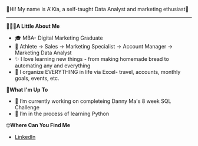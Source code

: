 💎Hi! My name is A'Kia, a self-taught Data Analyst and marketing ethusiast💎
___

👩🏽‍💻**A Little About Me**
- 🎓 MBA- Digital Marketing Graduate
- 💼 Athlete → Sales → Marketing Specialist → Account Manager → Marketing Data Analyst
- ✨ I love learning new things - from making homemade bread to automating any and everything
- 📝 I organize EVERYTHING in life via Excel- travel, accounts, monthly goals, events, etc. 



🧐**What I'm Up To**
- 🔭 I’m currently working on completeing Danny Ma's 8 week SQL Challenge
- 🌱 I’m in the process of learning Python


🤓**Where Can You Find Me**
- [LinkedIn](https://www.linkedin.com/in/a-kia-harris-mba-89959bb0)
